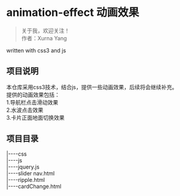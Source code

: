 animation-effect 动画效果
========
>关于我，欢迎关注！<br/>
作者：Xurna Yang

written with css3 and js <br/>

项目说明<br/>
-------
本仓库采用css3技术，结合js，提供一些动画效果，后续将会继续补充。<br/>
   提供的动画效果包括：<br/>
   1.导航栏点击滑动效果<br/>
   2.水波点击效果<br/>
   3.卡片正面地面切换效果<br/>



项目目录<br/>
-------
  |----css  <br/>
  |----js  <br/>
      |----jquery.js  <br/>
  |----slider nav.html  <br/>
  |----ripple.html  <br/>
  |----cardChange.html  <br/>



